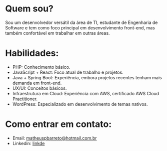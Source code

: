 # Quem sou?
Sou um desenvolvedor versátil da área de TI, estudante de Engenharia de Software e tem como foco principal em desenvolvimento front-end, mas também confortável em trabalhar em outras áreas.

# Habilidades:
- PHP: Conhecimento básico.
- JavaScript + React: Foco atual de trabalho e projetos.
- Java + Spring Boot: Experiência, embora projetos recentes tenham mais demanda em front-end.
- UX/UI: Conceitos básicos.
- Infraestrutura em Cloud: Experiência com AWS, certificado AWS Cloud Practitioner.
- WordPress: Especializado em desenvolvimento de temas nativos.

# Como entrar em contato:
- Email: matheuspbarreto@hotmail.com.br
- Linkedin: [linkde](https://www.linkedin.com/in/matheuspbarreto/)
